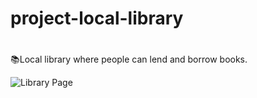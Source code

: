 # project-local-library <h1>
📚Local library where people can lend and borrow books. 

![Library Page](https://raw.githubusercontent.com/Thinkful-Ed/project-local-library/master/docs/images/home.png)
